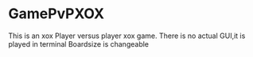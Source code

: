 # GamePvPXOX
This is an xox Player versus player xox game.
There is no actual GUI,it is played in terminal
Boardsize is changeable
